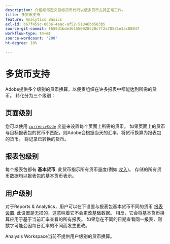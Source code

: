 ```yaml
---
description: 介绍如何定义目标货币代码以使多货币支持正常工作。
title: 多货币支持
feature: Analytics Basics
exl-id: b67f459c-0636-4eac-af52-51846bb583b5
source-git-commit: f659d1bde361550928528c7f2a70531e3ac88047
workflow-type: tm+mt
source-wordcount: '200'
ht-degree: 10%

---
```


# 多货币支持

Adobe提供多个级别的货币换算，以便贵组织在许多报表中都能达到所需的货币。 转化分为三个级别：

## 页面级别

您可以使用 [`currencyCode`](/help/implement/vars/config-vars/currencycode.md) 变量来设置每个页面上所需的货币。 如果页面上的货币与目标报表包的货币不匹配，则Adobe会根据当天的汇率，将货币换算为报表包的货币。 将记录已转换的货币。

## 报表包级别

每个报表包都有 **基本货币**. 此货币指示所有货币量度(例如 [收入](/help/components/metrics/revenue.md))。 存储的所有货币数据均以报表包的基本货币表示。

## 用户级别

对于Reports &amp; Analytics，用户可以在下设置与报表包基本货币不同的货币 [报表设置](/help/analyze/reports-analytics/report-settings.md). 此设置是无损的，这意味着它不会更改基础数据。 相反，它会将基本货币换算应用于基于当前汇率查看的所有报表。 如果您在不同的日期查看同一报表，则数字可能会因每日汇率的不同而发生更改。

Analysis Workspace当前不提供用户级别的货币换算。
